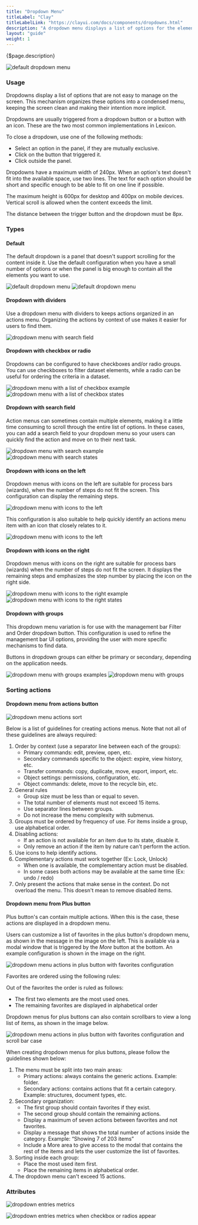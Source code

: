 ```yaml
---
title: "Dropdown Menu"
titleLabel: "Clay"
titleLabelLink: "https://clayui.com/docs/components/dropdowns.html"
description: "A dropdown menu displays a list of options for the element that triggers it."
layout: "guide"
weight: 1
---
```


<div class="page-description">{$page.description}</div>

![default dropdown menu](../../../images/Dropdown.jpg)

### Usage
Dropdowns display a list of options that are not easy to manage on the screen. This mechanism organizes these options into a condensed menu, keeping the screen clean and making their intention more implicit.

Dropdowns are usually triggered from a dropdown button or a button with an icon. These are the two most common implementations in Lexicon.

To close a dropdown, use one of the following methods:
* Select an option in the panel, if they are mutually exclusive.
* Click on the button that triggered it.
* Click outside the panel.

Dropdowns have a maximum width of 240px. When an option's text doesn't fit into the available space, use two lines. The text for each option should be short and specific enough to be able to fit on one line if possible.

The maximum height is 600px for desktop and 400px on mobile devices. Vertical scroll is allowed when the content exceeds the limit.

The distance between the trigger button and the dropdown must be 8px.

### Types

#### Default

The default dropdown is a panel that doesn't support scrolling for the content inside it. Use the default configuration when you have a small number of options or when the panel is big enough to contain all the elements you want to use.

![default dropdown menu](../../../images/Dropdown.jpg) ![default dropdown menu](../../../images/DropdownRegular.jpg)

#### Dropdown with dividers

Use a dropdown menu with dividers to keeps actions organized in an actions menu. Organizing the actions by context of use makes it easier for users to find them.

![dropdown menu with search field](../../../images/DropdownActions.jpg)

#### Dropdown with checkbox or radio

Dropdowns can be configured to have checkboxes and/or radio groups. You can use checkboxes to filter dataset elements, while a radio can be useful for ordering the criteria in a dataset.

![dropdown menu with a list of checkbox example](../../../images/DropdownCheckbox.jpg) ![dropdown menu with a list of checkbox states](../../../images/DropdownCheckboxTypes.jpg)

#### Dropdown with search field

Action menus can sometimes contain multiple elements, making it a little time consuming to scroll through the entire list of options. In these cases, you can add a search field to your dropdown menu so your users can quickly find the action and move on to their next task.

![dropdown menu with search example](../../../images/DropdownSearch.jpg) ![dropdown menu with search states](../../../images/DropdownSearchTypes.jpg)

#### Dropdown with icons on the left

Dropdown menus with icons on the left are suitable for process bars (wizards), when the number of steps do not fit the screen. This configuration can display the remaining steps. 
	
![dropdown menu with icons to the left](../../../images/DropdownRegularLeftIcons.jpg)

This configuration is also suitable to help quickly identify an actions menu item with an icon that closely relates to it.
	
![dropdown menu with icons to the left](../../../images/DropdownActionLeftIcon.jpg)

#### Dropdown with icons on the right

Dropdown menus with icons on the right are suitable for process bars (wizards) when the number of steps do not fit the screen. It displays the remaining steps and emphasizes the step number by placing the icon on the right side.

![dropdown menu with icons to the right example](../../../images/DropdownRegularRightIcons.jpg) ![dropdown menu with icons to the right states](../../../images/DropdownRegularRightIconsTypes.jpg)

#### Dropdown with groups

This dropdown menu variation is for use with the management bar Filter and Order dropdown button. This configuration is used to refine the management bar UI options, providing the user with more specific mechanisms to find data.

Buttons in dropdown groups can either be primary or secondary, depending on the application needs.

![dropdown menu with groups examples](../../../images/DropdownMultiple.jpg) ![dropdown menu with groups](../../../images/DropdownMultipleTypes.jpg)


### Sorting actions

#### Dropdown menu from actions button

![dropdown menu actions sort](../../../images/DropdownActionSort.jpg)

Below is a list of guidelines for creating actions menus. Note that not all of these guidelines are always required:

1. Order by context (use a separator line between each of the groups):
	- Primary commands: edit, preview, open, etc.
	- Secondary commands specific to the object: expire, view history, etc.
	- Transfer commands: copy, duplicate, move, export, import, etc.
	- Object settings: permissions, configuration, etc.
	- Object commands: delete, move to the recycle bin, etc.
2. General rules
	- Group size must be less than or equal to seven.
	- The total number of elements must not exceed 15 items.
	- Use separator lines between groups.
	- Do not increase the menu complexity with submenus.
3. Groups must be ordered by frequency of use. For items inside a group, use alphabetical order.
4. Disabling actions:
	- If an action is not available for an item due to its state, disable it.
	- Only remove an action if the item by nature can't perform the action.
5. Use icons to help identify actions.
6. Complementary actions must work together (Ex: Lock, Unlock)
	- When one is available, the complementary action must be disabled.
	- In some cases both actions may be available at the same time (Ex: undo / redo)
7. Only present the actions that make sense in the context. Do not overload the menu. This doesn't mean to remove disabled items.

#### Dropdown menu from Plus button

Plus button's can contain multiple actions. When this is the case, these actions are displayed in a dropdown menu. 

Users can customize a list of favorites in the plus button's dropdown menu, as shown in the message in the image on the left. This is available via a modal window that is triggered by the *More* button at the bottom. An example configuration is shown in the image on the right.

![dropdown menu actions in plus button with favorites configuration](../../../images/DropdownPlusButtonCase1.jpg)

Favorites are ordered using the following rules:

Out of the favorites the order is ruled as follows:
* The first two elements are the most used ones.
* The remaining favorites are displayed in alphabetical order

Dropdown menus for plus buttons can also contain scrollbars to view a long list of items, as shown in the image below.

![dropdown menu actions in plus button with favorites configuration and scroll bar case](../../../images/DropdownPlusButtonCase2.jpg)

When creating dropdown menus for plus buttons, please follow the guidelines shown below:

1. The menu must be split into two main areas:
	- Primary actions: always contains the generic actions. Example: folder.
	- Secondary actions: contains actions that fit a certain category. Example: structures, document types, etc.
2. Secondary organization:
	- The first group should contain favorites if they exist.
	- The second group should contain the remaining actions.
	- Display a maximum of seven actions between favorites and not favorites.
	- Display a message that shows the total number of actions inside the category. Example: “Showing 7 of 203 items”
	- Include a More area to give access to the modal that contains the rest of the items and lets the user customize the list of favorites.
3. Sorting inside each group:
	- Place the most used item first.
	- Place the remaining items in alphabetical order.
4. The dropdown menu can't exceed 15 actions.


### Attributes

![dropdown entries metrics](../../../images/DropdownMetrics.jpg)

![dropdown entries metrics when checkbox or radios appear](../../../images/DropdownCheckboxMetrics.jpg)
